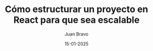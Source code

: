 ---
title: "Cómo estructurar un proyecto en React para que sea escalable"
date: "15-01-2025"
author: "Juan Bravo"
description: "Conoce las mejores practicas para estructurar un proyecto en React y asi conseguir que sea mantenible."
---
